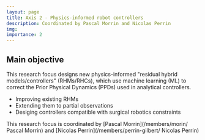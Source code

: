 ```yaml
---
layout: page
title: Axis 2 - Physics-informed robot controllers
description: Coordinated by Pascal Morrin and Nicolas Perrin
img:
importance: 2
---
```


## Main objective

This research focus designs new physics-informed "residual hybrid models/controllers" (RHMs/RHCs), which use machine learning (ML) to correct the Prior Physical Dynamics (PPDs) used in analytical controllers.

- Improving existing RHMs
- Extending them to partial observations
- Desiging controllers compatible with surgical robotics constraints

This research focus is coordinated by [Pascal Morrin](/members/morin/ Pascal Morrin) and [Nicolas Perrin](/members/perrin-gilbert/ Nicolas Perrin)
